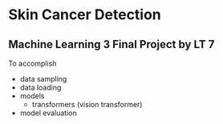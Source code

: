 # Skin Cancer Detection
## Machine Learning 3 Final Project by LT 7


To accomplish
- data sampling
- data loading
- models
  - transformers (vision transformer)
- model evaluation